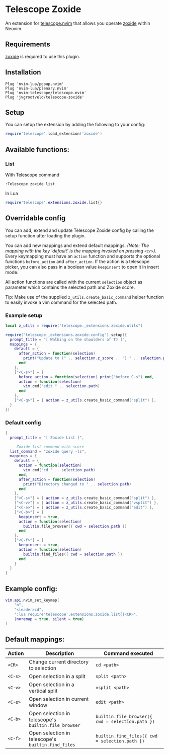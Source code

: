 # Telescope Zoxide

An extension for [telescope.nvim](https://github.com/nvim-telescope/telescope.nvim) that allows you operate [zoxide](https://github.com/ajeetdsouza/zoxide) within Neovim.

## Requirements

[zoxide](https://github.com/ajeetdsouza/zoxide) is required to use this plugin.

## Installation

```vim
Plug 'nvim-lua/popup.nvim'
Plug 'nvim-lua/plenary.nvim'
Plug 'nvim-telescope/telescope.nvim'
Plug 'jvgrootveld/telescope-zoxide'
```

## Setup

You can setup the extension by adding the following to your config:

```lua
require'telescope'.load_extension('zoxide')
```

## Available functions:

### List

With Telescope command

```vim
:Telescope zoxide list
```

In Lua

```lua
require'telescope'.extensions.zoxide.list{}
```

## Overridable config

You can add, extend and update Telescope Zoxide config by calling the setup function after loading the plugin.

You can add new mappings and extend default mappings.
_(Note: The mapping with the key 'default' is the mapping invoked on pressing `<cr>`)_.
Every keymapping must have an `action` function and supports the optional functions `before_action` and `after_action`.
If the action is a telescope picker, you can also pass in a boolean value `keepinsert` to open it in insert mode.

All action functions are called with the current `selection` object as parameter which contains the selected path and Zoxide score.

Tip: Make use of the supplied `z_utils.create_basic_command` helper function to easily invoke a vim command for the selected path.

### Example setup

```lua
local z_utils = require("telescope._extensions.zoxide.utils")

require("telescope._extensions.zoxide.config").setup({
  prompt_title = "[ Walking on the shoulders of TJ ]",
  mappings = {
    default = {
      after_action = function(selection)
        print("Update to (" .. selection.z_score .. ") " .. selection.path)
      end
    },
    ["<C-s>"] = {
      before_action = function(selection) print("before C-s") end,
      action = function(selection)
        vim.cmd("edit " .. selection.path)
      end
    },
    ["<C-q>"] = { action = z_utils.create_basic_command("split") },
  }
})
```

### Default config

```lua
{
  prompt_title = "[ Zoxide List ]",

  -- Zoxide list command with score
  list_command = "zoxide query -ls",
  mappings = {
    default = {
      action = function(selection)
        vim.cmd("cd " .. selection.path)
      end,
      after_action = function(selection)
        print("Directory changed to " .. selection.path)
      end
    },
    ["<C-s>"] = { action = z_utils.create_basic_command("split") },
    ["<C-v>"] = { action = z_utils.create_basic_command("vsplit") },
    ["<C-e>"] = { action = z_utils.create_basic_command("edit") },
    ["<C-b>"] = {
      keepinsert = true,
      action = function(selection)
        builtin.file_browser({ cwd = selection.path })
      end
    },
    ["<C-f>"] = {
      keepinsert = true,
      action = function(selection)
        builtin.find_files({ cwd = selection.path })
      end
    }
  }
}
```

## Example config:

```lua
vim.api.nvim_set_keymap(
	"n",
	"<leader>cd",
	":lua require'telescope'.extensions.zoxide.list{}<CR>",
	{noremap = true, silent = true}
)
```

## Default mappings:

| Action  | Description                                          | Command executed                                 |
| ------- | ---------------------------------------------------- | ------------------------------------------------ |
| `<CR>`  | Change current directory to selection                | `cd <path>`                                      |
| `<C-s>` | Open selection in a split                            | `split <path>`                                   |
| `<C-v>` | Open selection in a vertical split                   | `vsplit <path>`                                  |
| `<C-e>` | Open selection in current window                     | `edit <path>`                                    |
| `<C-b>` | Open selection in telescope's `builtin.file_browser` | `builtin.file_browser({ cwd = selection.path })` |
| `<C-f>` | Open selection in telescope's `builtin.find_files`   | `builtin.find_files({ cwd = selection.path })`   |

